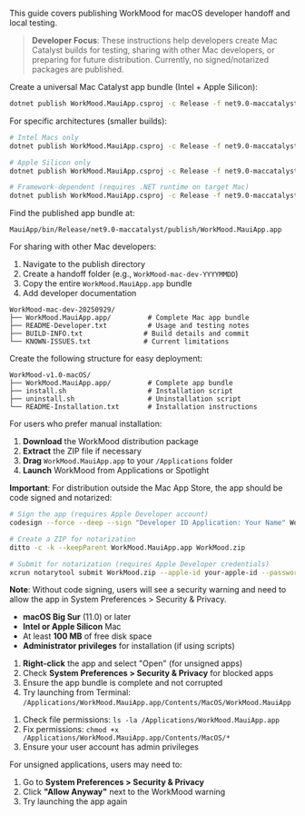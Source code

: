 <!-- (dl (section-meta macOS Deployment)) -->

This guide covers publishing WorkMood for macOS developer handoff and local testing.

> **Developer Focus**: These instructions help developers create Mac Catalyst builds for testing, sharing with other Mac developers, or preparing for future distribution. Currently, no signed/notarized packages are published.

<!-- (dl (# Publishing for macOS)) -->

<!-- (dl (## Universal Mac Catalyst Build)) -->

Create a universal Mac Catalyst app bundle (Intel + Apple Silicon):

```bash
dotnet publish WorkMood.MauiApp.csproj -c Release -f net9.0-maccatalyst --self-contained
```

<!-- (dl (## Architecture-Specific Builds)) -->

For specific architectures (smaller builds):

```bash
# Intel Macs only
dotnet publish WorkMood.MauiApp.csproj -c Release -f net9.0-maccatalyst -r maccatalyst-x64 --self-contained

# Apple Silicon only
dotnet publish WorkMood.MauiApp.csproj -c Release -f net9.0-maccatalyst -r maccatalyst-arm64 --self-contained

# Framework-dependent (requires .NET runtime on target Mac)
dotnet publish WorkMood.MauiApp.csproj -c Release -f net9.0-maccatalyst --no-self-contained
```

<!-- (dl (# Published Output Location)) -->

Find the published app bundle at:

```text
MauiApp/bin/Release/net9.0-maccatalyst/publish/WorkMood.MauiApp.app
```

<!-- (dl (# Developer Handoff)) -->

<!-- (dl (## Portable App Package)) -->

For sharing with other Mac developers:

1. Navigate to the publish directory
2. Create a handoff folder (e.g., `WorkMood-mac-dev-YYYYMMDD`)
3. Copy the entire `WorkMood.MauiApp.app` bundle
4. Add developer documentation

<!-- (dl (## Example Handoff Structure)) -->

```text
WorkMood-mac-dev-20250929/
├── WorkMood.MauiApp.app/         # Complete Mac app bundle
├── README-Developer.txt          # Usage and testing notes
├── BUILD-INFO.txt               # Build details and commit
└── KNOWN-ISSUES.txt             # Current limitations
```

<!-- (dl (## Step 2: Create Installation Package)) -->

Create the following structure for easy deployment:

```text
WorkMood-v1.0-macOS/
├── WorkMood.MauiApp.app/         # Complete app bundle
├── install.sh                    # Installation script
├── uninstall.sh                  # Uninstallation script
└── README-Installation.txt       # Installation instructions
```

<!-- (dl (# Manual Installation Instructions)) -->

For users who prefer manual installation:

1. **Download** the WorkMood distribution package
2. **Extract** the ZIP file if necessary
3. **Drag** `WorkMood.MauiApp.app` to your `/Applications` folder
4. **Launch** WorkMood from Applications or Spotlight

<!-- (dl (# Code Signing and Notarization)) -->

**Important**: For distribution outside the Mac App Store, the app should be code signed and notarized:

```bash
# Sign the app (requires Apple Developer account)
codesign --force --deep --sign "Developer ID Application: Your Name" WorkMood.MauiApp.app

# Create a ZIP for notarization
ditto -c -k --keepParent WorkMood.MauiApp.app WorkMood.zip

# Submit for notarization (requires Apple Developer credentials)
xcrun notarytool submit WorkMood.zip --apple-id your-apple-id --password your-app-password --team-id your-team-id
```

**Note**: Without code signing, users will see a security warning and need to allow the app in System Preferences > Security & Privacy.

<!-- (dl (# System Requirements)) -->

- **macOS Big Sur** (11.0) or later
- **Intel or Apple Silicon** Mac
- At least **100 MB** of free disk space
- **Administrator privileges** for installation (if using scripts)

<!-- (dl (# Troubleshooting)) -->

<!-- (dl (## App Won't Launch)) -->

1. **Right-click** the app and select "Open" (for unsigned apps)
2. Check **System Preferences > Security & Privacy** for blocked apps
3. Ensure the app bundle is complete and not corrupted
4. Try launching from Terminal: `/Applications/WorkMood.MauiApp.app/Contents/MacOS/WorkMood.MauiApp`

<!-- (dl (## Permission Denied Errors)) -->

1. Check file permissions: `ls -la /Applications/WorkMood.MauiApp.app`
2. Fix permissions: `chmod +x /Applications/WorkMood.MauiApp.app/Contents/MacOS/*`
3. Ensure your user account has admin privileges

<!-- (dl (## Gatekeeper Issues)) -->

For unsigned applications, users may need to:

1. Go to **System Preferences > Security & Privacy**
2. Click **"Allow Anyway"** next to the WorkMood warning
3. Try launching the app again
